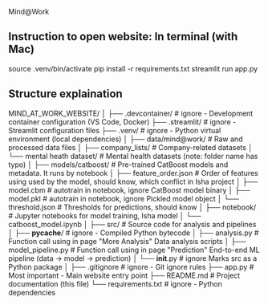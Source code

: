 Mind@Work

## Instruction to open website: In terminal (with Mac)

source .venv/bin/activate
pip install -r requirements.txt
streamlit run app.py

## Structure explaination
MIND_AT_WORK_WEBSITE/
│
├── .devcontainer/           # ignore - Development container configuration (VS Code, Docker)
├── .streamlit/              # ignore - Streamlit configuration files
├── .venv/                   # ignore - Python virtual environment (local dependencies)
│
├── data/mind@work/          # Raw and processed data files
│   ├── company_lists/       # Company-related datasets
│   └── mental heath dataset/ # Mental health datasets (note: folder name has typo)
│
├── models/catboost/         # Pre-trained CatBoost models and metadata. It runs by notebook
│   ├── feature_order.json   # Order of features using used by the model, should know, which conflict in Isha project
│   ├── model.cbm            # autotrain in notebook, ignore CatBoost model binary
│   ├── model.pkl            # autotrain in notebook, ignore Pickled model object
│   └── threshold.json       # Thresholds for predictions, should know
│
├── notebook/                # Jupyter notebooks for model training, Isha model
│   └── catboost_model.ipynb
│
├── src/                     # Source code for analysis and pipelines
│   ├── __pycache__/         # ignore - Compiled Python bytecode
│   ├── analysis.py          # Function call using in page "More Analysis" Data analysis scripts
│   ├── model_pipeline.py    # Function call using in page "Prediction" End-to-end ML pipeline (data → model → prediction)
│   └── __init__.py          # ignore Marks src as a Python package
│
├── .gitignore               # ignore - Git ignore rules
├── app.py                   # Most important - Main website entry point
├── README.md                # Project documentation (this file)
└── requirements.txt         # ignore - Python dependencies